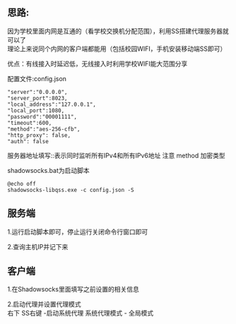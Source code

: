 ## 思路:  
因为学校里面内网是互通的（看学校交换机分配范围），利用SS搭建代理服务器就可以了  
理论上来说同个内网的客户端都能用（包括校园WIFI，手机安装移动端SS即可）  

优点：有线接入时延迟低，无线接入时利用学校WIFI能大范围分享  

配置文件:config.json
```
"server":"0.0.0.0",  
"server_port":8023,  
"local_address":"127.0.0.1",  
"local_port":1080,  
"password":"00001111",  
"timeout":600,  
"method":"aes-256-cfb",  
"http_proxy": false,  
"auth": false  
```
服务器地址填写::表示同时监听所有IPv4和所有IPv6地址
注意 method 加密类型

shadowsocks.bat为启动脚本
```
@echo off  
shadowsocks-libqss.exe -c config.json -S  

```

## 服务端
1.运行启动脚本即可，停止运行关闭命令行窗口即可

2.查询主机IP并记下来

## 客户端
1.在Shadowsocks里面填写之前设置的相关信息  

2.启动代理并设置代理模式  
	右下 SS右键 -启动系统代理
	系统代理模式 - 全局模式
